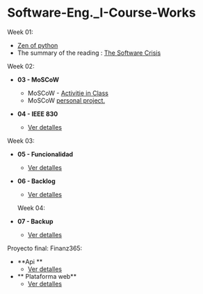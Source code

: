 # Software-Eng._I-Course-Works

Week 01:
- [Zen of python](Semana_1/01.Zen_python.md) 
- The summary of the reading : [The Software Crisis](Semana_1/02.Software_crisis.pdf)


Week 02:
- **03 - MoSCoW**
  - MoSCoW - [Activitie in Class](semana_2/S2_1_Tecnica_MoSCoW.pdf)
  - MoSCoW [personal project.](semana_2/v01_Proyect_finanzas.pdf)
    
- **04 - IEEE 830**
  - [Ver detalles](PORTAFOLIO_UI/04_IEEE-830.pdf) 

Week 03:
- **05 - Funcionalidad**
  - [Ver detalles](PORTAFOLIO_UI/03_MoSCoW_Proyect.pdf)
- **06 - Backlog**
  - [Ver detalles](PORTAFOLIO_UI/07_Blacklog-Proyect.pdf)


  Week 04:
- **07 - Backup**
  - [Ver detalles](backups)

Proyecto final: Finanz365:
- **Api **
  - [Ver detalles](https://github.com/AngelgarciaJ/api_rest)
- ** Plataforma web**
  - [Ver detalles](https://github.com/AngelgarciaJ/Finanz365)
